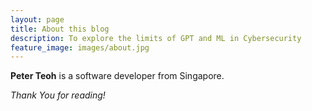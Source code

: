 ```yaml
---
layout: page
title: About this blog
description: To explore the limits of GPT and ML in Cybersecurity
feature_image: images/about.jpg
---
```


**Peter Teoh** is a software developer from Singapore.

*Thank You for reading!*

